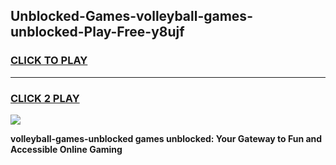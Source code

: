 
## Unblocked-Games-volleyball-games-unblocked-Play-Free-y8ujf
<h3>
<a href="https://premium76.site?title=volleyball-games-unblocked&ref=19M">CLICK TO PLAY</a></h3>
<hr>

<h3>
<a href="https://premium76.site?title=volleyball-games-unblocked&ref=19M">CLICK 2 PLAY</a>
  
</h3>

<a href="https://premium76.site?title=volleyball-games-unblocked&ref=19M"><img src="https://clearcache.store/games.png"></a>


**volleyball-games-unblocked games unblocked: Your Gateway to Fun and Accessible Online Gaming**
